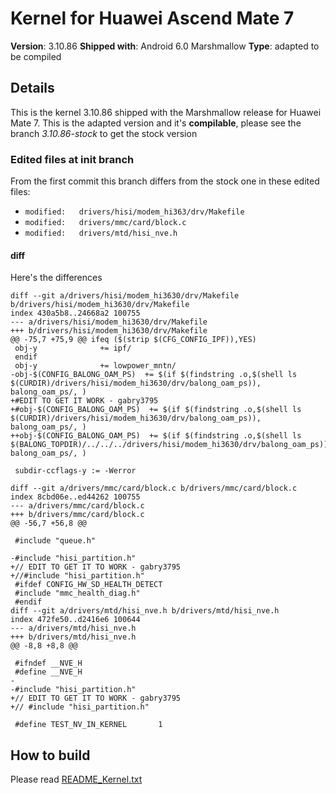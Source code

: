 # Kernel for Huawei Ascend Mate 7
**Version**: 3.10.86
**Shipped with**: Android 6.0 Marshmallow
**Type**: adapted to be compiled

## Details
This is the kernel 3.10.86 shipped with the Marshmallow release for Huawei Mate 7. This is the adapted version and it's **compilable**, please see the branch *3.10.86-stock* to get the stock version
### Edited files at init branch
From the first commit this branch differs from the stock one in these edited files:
- `modified:   drivers/hisi/modem_hi363/drv/Makefile`
- `modified:   drivers/mmc/card/block.c`
- `modified:   drivers/mtd/hisi_nve.h`

#### diff
Here's the differences
```
diff --git a/drivers/hisi/modem_hi3630/drv/Makefile b/drivers/hisi/modem_hi3630/drv/Makefile
index 430a5b8..24668a2 100755
--- a/drivers/hisi/modem_hi3630/drv/Makefile
+++ b/drivers/hisi/modem_hi3630/drv/Makefile
@@ -75,7 +75,9 @@ ifeq ($(strip $(CFG_CONFIG_IPF)),YES)
 obj-y				+= ipf/
 endif
 obj-y				+= lowpower_mntn/
-obj-$(CONFIG_BALONG_OAM_PS)  += $(if $(findstring .o,$(shell ls $(CURDIR)/drivers/hisi/modem_hi3630/drv/balong_oam_ps)), balong_oam_ps/, )
+#EDIT TO GET IT WORK - gabry3795
+#obj-$(CONFIG_BALONG_OAM_PS)  += $(if $(findstring .o,$(shell ls $(CURDIR)/drivers/hisi/modem_hi3630/drv/balong_oam_ps)), balong_oam_ps/, )
++obj-$(CONFIG_BALONG_OAM_PS)  += $(if $(findstring .o,$(shell ls $(BALONG_TOPDIR)/../../../drivers/hisi/modem_hi3630/drv/balong_oam_ps)), balong_oam_ps/, )
 
 subdir-ccflags-y := -Werror
 
diff --git a/drivers/mmc/card/block.c b/drivers/mmc/card/block.c
index 8cbd06e..ed44262 100755
--- a/drivers/mmc/card/block.c
+++ b/drivers/mmc/card/block.c
@@ -56,7 +56,8 @@
 
 #include "queue.h"
 
-#include "hisi_partition.h"
+// EDIT TO GET IT TO WORK - gabry3795
+//#include "hisi_partition.h"
 #ifdef CONFIG_HW_SD_HEALTH_DETECT
 #include "mmc_health_diag.h"
 #endif
diff --git a/drivers/mtd/hisi_nve.h b/drivers/mtd/hisi_nve.h
index 472fe50..d2416e6 100644
--- a/drivers/mtd/hisi_nve.h
+++ b/drivers/mtd/hisi_nve.h
@@ -8,8 +8,8 @@
 
 #ifndef __NVE_H
 #define __NVE_H
-
-#include "hisi_partition.h"
+// EDIT TO GET IT TO WORK - gabry3795
+// #include "hisi_partition.h"
 
 #define TEST_NV_IN_KERNEL       1
```


## How to build
Please read [README_Kernel.txt](README_Kernel.txt)